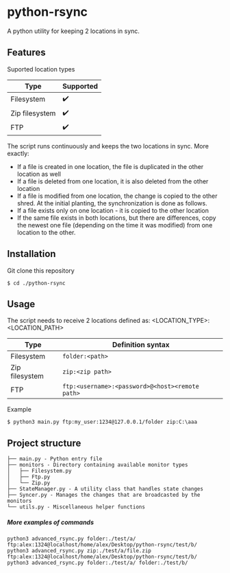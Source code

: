 # python-rsync

A python utility for keeping 2 locations in sync.

## Features

Suported location types

| Type           | Supported |
| -------------- | --------- |
| Filesystem     | ✔️        |
| Zip filesystem | ✔️        |
| FTP            | ✔️        |

The script runs continuously and keeps the two locations in sync. More exactly:

- If a file is created in one location, the file is duplicated in the other location as well
- If a file is deleted from one location, it is also deleted from the other location
- If a file is modified from one location, the change is copied to the other shred.
  At the initial planting, the synchronization is done as follows.
- If a file exists only on one location - it is copied to the other location
- If the same file exists in both locations, but there are differences, copy the newest one
  file (depending on the time it was modified) from one location to the other.

## Installation

Git clone this repository

```
$ cd ./python-rsync
```

## Usage

The script needs to receive 2 locations defined as:
<LOCATION_TYPE>:<LOCATION_PATH>

| Type           | Definition syntax                               |
| -------------- | ----------------------------------------------- |
| Filesystem     | `folder:<path>`                                 |
| Zip filesystem | `zip:<zip path>`                                |
| FTP            | `ftp:<username>:<password>@<host><remote path>` |

Example

```
$ python3 main.py ftp:my_user:1234@127.0.0.1/folder zip:C:\aaa
```

## Project structure

```
├── main.py - Python entry file
├── monitors - Directory containing available monitor types
│   ├── Filesystem.py
│   ├── Ftp.py
│   └── Zip.py
├── StateManager.py - A utility class that handles state changes
├── Syncer.py - Manages the changes that are broadcasted by the monitors
└── utils.py - Miscellaneous helper functions
```

##### More examples of commands

```
python3 advanced_rsync.py folder:./test/a/ ftp:alex:1324@localhost/home/alex/Desktop/python-rsync/test/b/
python3 advanced_rsync.py zip:./test/a/file.zip ftp:alex:1324@localhost/home/alex/Desktop/python-rsync/test/b/
python3 advanced_rsync.py folder:./test/a/ folder:./test/b/
```
